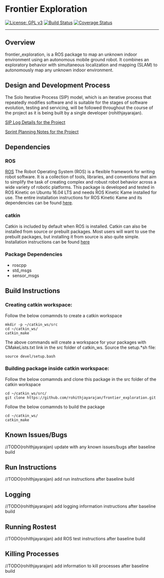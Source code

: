 # Frontier Exploration
[![License: GPL v3](https://img.shields.io/badge/License-GPL%20v3-blue.svg)](https://www.gnu.org/licenses/gpl-3.0)
[![Build Status](https://travis-ci.org/rohithjayarajan/frontier_exploration.svg?branch=master)](https://travis-ci.org/rohithjayarajan/frontier_exploration)
[![Coverage Status](https://coveralls.io/repos/github/rohithjayarajan/frontier_exploration/badge.svg?branch=master)](https://coveralls.io/github/rohithjayarajan/frontier_exploration?branch=master)

---

## Overview
frontier_exploration, is a ROS package to map an unknown indoor environment using an autonomous mobile ground robot. It combines an exploratory behavior with  simultaneous localization and mapping (SLAM) to autonomously map any unknown indoor environment.

## Design and Development Process

The Solo Iterative Process (SIP) model, which is an iterative process that repeatedly modifies software and is suitable for the stages of software evolution, testing and servicing, will
be followed throughout the course of the project as it is being built by a single developer (rohithjayarajan).

[SIP Log Details for the Project][reference-id-for-log-details]

[Sprint Planning Notes for the Project][reference-id-for-SIP-planning-notes]

[reference-id-for-log-details]: https://docs.google.com/spreadsheets/d/1UNbX6C1j1Hg_Kum1Vs86YjXetcIUCho0L21Nnyfcikk/edit?usp=sharing
[reference-id-for-SIP-planning-notes]: https://docs.google.com/document/d/1JhXZGQyf6TzoRhE24SGvOkqI1fCqavrlQTYm3uAaZm8/edit?usp=sharing

## Dependencies

### ROS

[ROS][reference-id-for-ROS] The Robot Operating System (ROS) is a flexible 
framework for writing robot software. It is a collection of tools, libraries, and conventions that aim to simplify 
the task of creating complex and robust robot behavior across a wide variety of robotic platforms.
This package is developed and tested in ROS Kinetic on Ubuntu 16.04 LTS and needs ROS Kinetic Kame installed for use. 
The entire installation instructions for ROS Kinetic Kame and its dependencies can be found [here][reference-id-for-ROS Kinetic].

[reference-id-for-ROS Kinetic]: http://wiki.ros.org/kinetic
[reference-id-for-ROS]: http://www.ros.org/install/

### catkin

Catkin is included by default when ROS is installed. Catkin can also be installed from source or prebuilt packages. 
Most users will want to use the prebuilt packages, but installing it from source is also quite simple. Installation 
instructions can be found [here][reference-id-for-catkin]

[reference-id-for-catkin]: http://wiki.ros.org/catkin

### Package Dependencies
- roscpp
- std_msgs
- sensor_msgs

## Build Instructions

### Creating catkin workspace:
Follow the below comamnds to create a catkin workspace
```
mkdir -p ~/catkin_ws/src
cd ~/catkin_ws/
catkin_make
```
The above commands will create a workspace for your packages with CMakeLists.txt link in the src folder of catkin_ws. 
Source the setup.*sh file: 
```
source devel/setup.bash
```
### Building package inside catkin workspace: 
Follow the below comamnds and clone this package in the src folder of the catkin workspace 
```
cd ~/catkin_ws/src/
git clone https://github.com/rohithjayarajan/frontier_exploration.git
```
Follow the below comamnds to build the package
```
cd ~/catkin_ws/
catkin_make
```
## Known Issues/Bugs

//TODO(rohithjayarajan) update with any known issues/bugs after baseline build

## Run Instructions

//TODO(rohithjayarajan) add run instructions after baseline build

## Logging

//TODO(rohithjayarajan) add logging information instructions after baseline build

## Running Rostest

//TODO(rohithjayarajan) add ROS test instructions after baseline build

## Killing Processes

//TODO(rohithjayarajan) add information to kill processes after baseline build

